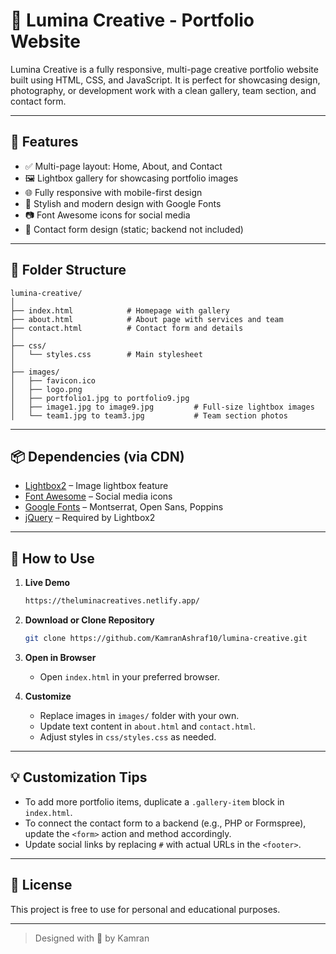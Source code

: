 # 🌟 Lumina Creative - Portfolio Website

Lumina Creative is a fully responsive, multi-page creative portfolio website built using HTML, CSS, and JavaScript. It is perfect for showcasing design, photography, or development work with a clean gallery, team section, and contact form.

---

## 🚀 Features

- ✅ Multi-page layout: Home, About, and Contact
- 🖼️ Lightbox gallery for showcasing portfolio images
- 🌐 Fully responsive with mobile-first design
- 🎨 Stylish and modern design with Google Fonts
- 📷 Font Awesome icons for social media
- 📧 Contact form design (static; backend not included)

---

## 📁 Folder Structure

```
lumina-creative/
│
├── index.html            # Homepage with gallery
├── about.html            # About page with services and team
├── contact.html          # Contact form and details
│
├── css/
│   └── styles.css        # Main stylesheet
│
├── images/
│   ├── favicon.ico
│   ├── logo.png
│   ├── portfolio1.jpg to portfolio9.jpg
│   ├── image1.jpg to image9.jpg         # Full-size lightbox images
│   └── team1.jpg to team3.jpg           # Team section photos
```

---

## 📦 Dependencies (via CDN)

- [Lightbox2](https://lokeshdhakar.com/projects/lightbox2/) – Image lightbox feature
- [Font Awesome](https://fontawesome.com/) – Social media icons
- [Google Fonts](https://fonts.google.com/) – Montserrat, Open Sans, Poppins
- [jQuery](https://jquery.com/) – Required by Lightbox2

---

## 🔧 How to Use

1. **Live Demo**

   ```bash
   https://theluminacreatives.netlify.app/
   ```

2. **Download or Clone Repository**

   ```bash
   git clone https://github.com/KamranAshraf10/lumina-creative.git
   ```

3. **Open in Browser**

   - Open `index.html` in your preferred browser.

4. **Customize**
   - Replace images in `images/` folder with your own.
   - Update text content in `about.html` and `contact.html`.
   - Adjust styles in `css/styles.css` as needed.

---

## 💡 Customization Tips

- To add more portfolio items, duplicate a `.gallery-item` block in `index.html`.
- To connect the contact form to a backend (e.g., PHP or Formspree), update the `<form>` action and method accordingly.
- Update social links by replacing `#` with actual URLs in the `<footer>`.

---

## 📝 License

This project is free to use for personal and educational purposes.

---

> Designed with 💙 by Kamran
